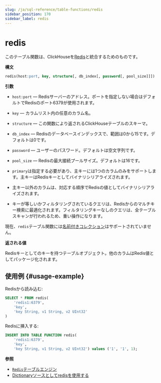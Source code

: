 ```yaml
---
slug: /ja/sql-reference/table-functions/redis
sidebar_position: 170
sidebar_label: redis
---
```


# redis

このテーブル関数は、ClickHouseを[Redis](https://redis.io/)と統合するためのものです。

**構文**

```sql
redis(host:port, key, structure[, db_index[, password[, pool_size]]])
```

**引数**

- `host:port` — Redisサーバーのアドレス。ポートを指定しない場合はデフォルトでRedisのポート6379が使用されます。

- `key` — カラムリスト内の任意のカラム名。

- `structure` — この関数により返されるClickHouseテーブルのスキーマ。

- `db_index` — Redisのデータベースインデックスで、範囲は0から15です。デフォルトは0です。

- `password` — ユーザーのパスワード。デフォルトは空文字列です。

- `pool_size` — Redisの最大接続プールサイズ。デフォルトは16です。

- `primary`は指定する必要があり、主キーには1つのカラムのみをサポートします。主キーはRedisキーとしてバイナリシリアライズされます。

- 主キー以外のカラムは、対応する順序でRedisの値としてバイナリシリアライズされます。

- キーが等しいかフィルタリングされているクエリは、Redisからのマルチキー検索に最適化されます。フィルタリングキーなしのクエリは、全テーブルスキャンが行われるため、重い操作になります。

現在、`redis`テーブル関数には[名前付きコレクション](/docs/ja/operations/named-collections.md)はサポートされていません。

**返される値**

Redisキーとしてのキーを持つテーブルオブジェクト。他のカラムはRedis値としてパッケージ化されます。

## 使用例 {#usage-example}

Redisから読み込む:

```sql
SELECT * FROM redis(
    'redis1:6379',
    'key',
    'key String, v1 String, v2 UInt32'
)
```

Redisに挿入する:

```sql
INSERT INTO TABLE FUNCTION redis(
    'redis1:6379',
    'key',
    'key String, v1 String, v2 UInt32') values ('1', '1', 1);
```

**参照**

- [`Redis`テーブルエンジン](/docs/ja/engines/table-engines/integrations/redis.md)
- [Dictionaryソースとしてredisを使用する](/docs/ja/sql-reference/dictionaries/index.md#redis)
